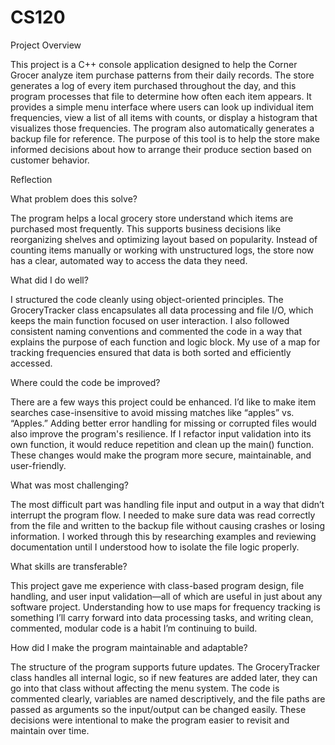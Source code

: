 # CS120
Project Overview

This project is a C++ console application designed to help the Corner Grocer analyze item purchase patterns from their daily records. The store generates a log of every item purchased throughout the day, and this program processes that file to determine how often each item appears. It provides a simple menu interface where users can look up individual item frequencies, view a list of all items with counts, or display a histogram that visualizes those frequencies. The program also automatically generates a backup file for reference. The purpose of this tool is to help the store make informed decisions about how to arrange their produce section based on customer behavior.

Reflection

What problem does this solve?

The program helps a local grocery store understand which items are purchased most frequently. This supports business decisions like reorganizing shelves and optimizing layout based on popularity. Instead of counting items manually or working with unstructured logs, the store now has a clear, automated way to access the data they need.

What did I do well?

I structured the code cleanly using object-oriented principles. The GroceryTracker class encapsulates all data processing and file I/O, which keeps the main function focused on user interaction. I also followed consistent naming conventions and commented the code in a way that explains the purpose of each function and logic block. My use of a map for tracking frequencies ensured that data is both sorted and efficiently accessed.

Where could the code be improved?

There are a few ways this project could be enhanced. I’d like to make item searches case-insensitive to avoid missing matches like “apples” vs. “Apples.” Adding better error handling for missing or corrupted files would also improve the program's resilience. If I refactor input validation into its own function, it would reduce repetition and clean up the main() function. These changes would make the program more secure, maintainable, and user-friendly.

What was most challenging?

The most difficult part was handling file input and output in a way that didn’t interrupt the program flow. I needed to make sure data was read correctly from the file and written to the backup file without causing crashes or losing information. I worked through this by researching examples and reviewing documentation until I understood how to isolate the file logic properly.

What skills are transferable?

This project gave me experience with class-based program design, file handling, and user input validation—all of which are useful in just about any software project. Understanding how to use maps for frequency tracking is something I’ll carry forward into data processing tasks, and writing clean, commented, modular code is a habit I’m continuing to build.

How did I make the program maintainable and adaptable?

The structure of the program supports future updates. The GroceryTracker class handles all internal logic, so if new features are added later, they can go into that class without affecting the menu system. The code is commented clearly, variables are named descriptively, and the file paths are passed as arguments so the input/output can be changed easily. These decisions were intentional to make the program easier to revisit and maintain over time.
